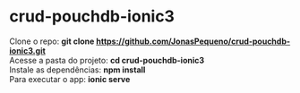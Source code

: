 # crud-pouchdb-ionic3

Clone o repo: **git clone https://github.com/JonasPequeno/crud-pouchdb-ionic3.git** <br>
Acesse a pasta do projeto: **cd crud-pouchdb-ionic3** <br>
Instale as dependências: **npm install** <br>
Para executar o app: **ionic serve** 
